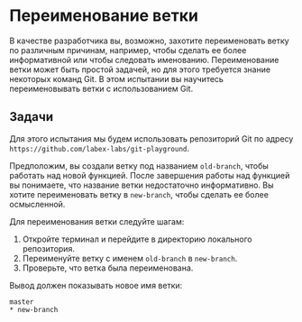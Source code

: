 # Переименование ветки

В качестве разработчика вы, возможно, захотите переименовать ветку по различным причинам, например, чтобы сделать ее более информативной или чтобы следовать именованию. Переименование ветки может быть простой задачей, но для этого требуется знание некоторых команд Git. В этом испытании вы научитесь переименовывать ветки с использованием Git.

## Задачи

Для этого испытания мы будем использовать репозиторий Git по адресу `https://github.com/labex-labs/git-playground`.

Предположим, вы создали ветку под названием `old-branch`, чтобы работать над новой функцией. После завершения работы над функцией вы понимаете, что название ветки недостаточно информативно. Вы хотите переименовать ветку в `new-branch`, чтобы сделать ее более осмысленной.

Для переименования ветки следуйте шагам:

1. Откройте терминал и перейдите в директорию локального репозитория.
2. Переименуйте ветку с именем `old-branch` в `new-branch`.
3. Проверьте, что ветка была переименована.

Вывод должен показывать новое имя ветки:

```shell
master
* new-branch
```
